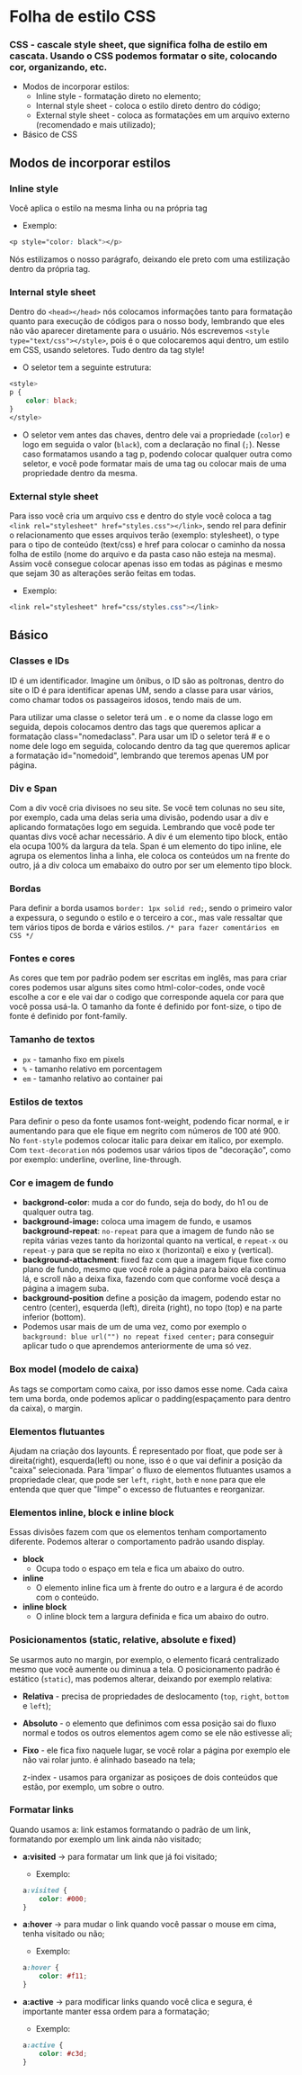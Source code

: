 # Folha de estilo CSS

### CSS - cascale style sheet, que significa folha de estilo em cascata. Usando o CSS podemos formatar o site, colocando cor, organizando, etc.
- Modos de incorporar estilos:
    + Inline style - formatação direto no elemento;
    + Internal style sheet - coloca o estilo direto dentro do código;
    + External style sheet - coloca as formatações em um arquivo externo (recomendado e mais utilizado);
- Básico de CSS

## Modos de incorporar estilos

### Inline style
Você aplica o estilo na mesma linha ou na própria tag
- Exemplo: 
```css
<p style="color: black"></p>
```
Nós estilizamos o nosso parágrafo, deixando ele preto com uma estilização dentro da própria tag.

### Internal style sheet
Dentro do `<head></head>` nós colocamos informações tanto para formatação quanto para execução de códigos para o nosso body, lembrando que eles não vão aparecer diretamente para o usuário.
Nós escrevemos `<style type="text/css"></style>`, pois é o que colocaremos aqui dentro, um estilo em CSS, usando seletores. Tudo dentro da tag style!
- O seletor tem a seguinte estrutura:
```css
<style>
p {
    color: black;
}
</style>
```
- O seletor vem antes das chaves, dentro dele vai a propriedade (`color`) e logo em seguida o valor (`black`), com a declaração no final (`;`). Nesse caso formatamos usando a tag p, podendo colocar qualquer outra como seletor, e você pode formatar mais de uma tag ou colocar mais de uma propriedade dentro da mesma.

### External style sheet
Para isso você cria um arquivo css e dentro do style você coloca a tag `<link rel="stylesheet" href="styles.css"></link>`, sendo rel para definir o relacionamento que esses arquivos terão (exemplo: stylesheet), o type para o tipo de conteúdo (text/css) e href para colocar o caminho da nossa folha de estilo (nome do arquivo e da pasta caso não esteja na mesma). Assim você consegue colocar apenas isso em todas as páginas e mesmo que sejam 30 as alterações serão feitas em todas.
- Exemplo:
```css
<link rel="stylesheet" href="css/styles.css"></link>
```


## Básico

### Classes e IDs
ID é um identificador. Imagine um ônibus, o ID são as poltronas, dentro do site o ID é para identificar apenas UM, sendo a classe para usar vários, como chamar todos os passageiros idosos, tendo mais de um.

Para utilizar uma classe o seletor terá um . e o nome da classe logo em seguida, depois colocamos dentro das tags que queremos aplicar a formatação class="nomedaclass".
Para usar um ID o seletor terá # e o nome dele logo em seguida, colocando dentro da tag que queremos aplicar a formatação id="nomedoid", lembrando que teremos apenas UM por página.

### Div e Span
Com a div você cria divisoes no seu site. Se você tem colunas no seu site, por exemplo, cada uma delas seria uma divisão, podendo usar a div e aplicando formatações logo em seguida. Lembrando que você pode ter quantas divs você achar necessário. A div é um elemento tipo block, então ela ocupa 100% da largura da tela.
Span é um elemento do tipo inline, ele agrupa os elementos linha a linha, ele coloca os conteúdos um na frente do outro, já a div coloca um emabaixo do outro por ser um elemento tipo block.

### Bordas
Para definir a borda usamos `border: 1px solid red;`, sendo o primeiro valor a expessura, o segundo o estilo e o terceiro a cor., mas vale ressaltar que tem vários tipos de borda e vários estilos.
`/* para fazer comentários em CSS */`

### Fontes e cores
As cores que tem por padrão podem ser escritas em inglês, mas para criar cores podemos usar alguns sites como html-color-codes, onde você escolhe a cor e ele vai dar o codigo que corresponde aquela cor para que você possa usá-la.
O tamanho da fonte é definido por font-size, o tipo de fonte é definido por font-family.

### Tamanho de textos
+ `px` - tamanho fixo em pixels
+ `%` - tamanho relativo em porcentagem
+ `em` - tamanho relativo ao container pai

### Estilos de textos
Para definir o peso da fonte usamos font-weight, podendo ficar normal, e ir aumentando para que ele fique em negrito com números de 100 até 900. No `font-style` podemos colocar italic para deixar em italico, por exemplo. Com `text-decoration` nós podemos usar vários tipos de "decoração", como por exemplo: underline, overline, line-through.

### Cor e imagem de fundo
- **backgrond-color**: muda a cor do fundo, seja do body, do h1 ou de qualquer outra tag.
- **background-image:** coloca uma imagem de fundo, e usamos **background-repeat**: `no-repeat` para que a imagem de fundo não se repita várias vezes tanto da horizontal quanto na vertical, e `repeat-x` ou `repeat-y` para que se repita no eixo x (horizontal) e eixo y (vertical).
- **background-attachment**: fixed faz com que a imagem fique fixe como plano de fundo, mesmo que você role a página para baixo ela continua lá, e scroll não a deixa fixa, fazendo com que conforme você desça a página a imagem suba.
- **background-position** define a posição da imagem, podendo estar no centro (center), esquerda (left), direita (right), no topo (top) e na parte inferior (bottom).
- Podemos usar mais de um de uma vez, como por exemplo o `background: blue url("") no repeat fixed center;` para conseguir aplicar tudo o que aprendemos anteriormente de uma só vez.

### Box model (modelo de caixa)
As tags se comportam como caixa, por isso damos esse nome. Cada caixa tem uma borda, onde podemos aplicar o padding(espaçamento para dentro da caixa), o margin.

### Elementos flutuantes
Ajudam na criação dos layounts.
É representado por float, que pode ser à direita(right), esquerda(left) ou none, isso é o que vai definir a posição da "caixa" selecionada. Para 'limpar' o fluxo de elementos flutuantes usamos a propriedade clear, que pode ser `left`, `right`, `both` e `none` para que ele entenda que quer que "limpe" o excesso de flutuantes e reorganizar.

### Elementos inline, block e inline block
Essas divisões fazem com que os elementos tenham comportamento diferente. Podemos alterar o comportamento padrão usando display.
+ **block**
    + Ocupa todo o espaço em tela e fica um abaixo do outro.
+ **inline**
    + O elemento inline fica um à frente do outro e a largura é de acordo com o conteúdo.
+ **inline block**
    + O inline block tem a largura definida e fica um abaixo do outro.

### Posicionamentos (static, relative, absolute e fixed)
Se usarmos auto no margin, por exemplo, o elemento ficará centralizado mesmo que você aumente ou diminua a tela. O posicionamento padrão é estático (`static`), mas podemos alterar, deixando por exemplo relativa:
- **Relativa** - precisa de propriedades de deslocamento (`top`, `right`, `bottom` e `left`);
- **Absoluto** - o elemento que definimos com essa posição sai do fluxo normal e todos os outros elementos agem como se ele não estivesse ali;
- **Fixo** -  ele fica fixo naquele lugar, se você rolar a página por exemplo ele não vai rolar junto. é alinhado baseado na tela;

    z-index - usamos para organizar as posiçoes de dois conteúdos que estão, por exemplo, um sobre o outro.

### Formatar links
Quando usamos a: link estamos formatando o padrão de um link, formatando por exemplo um link ainda não visitado;
- **a:visited** -> para formatar um link que já foi visitado;
    + Exemplo: 
    ```css 
    a:visited {
        color: #000;
    }
    ```

- **a:hover** -> para mudar o link quando você passar o mouse em cima, tenha visitado ou não;
    + Exemplo: 
    ```css 
    a:hover {
        color: #f11;
    }
    ```

- **a:active** -> para modificar links quando você clica e segura, é importante manter essa ordem para a formatação;
    + Exemplo: 
    ```css 
    a:active {
        color: #c3d;
    }
    ```